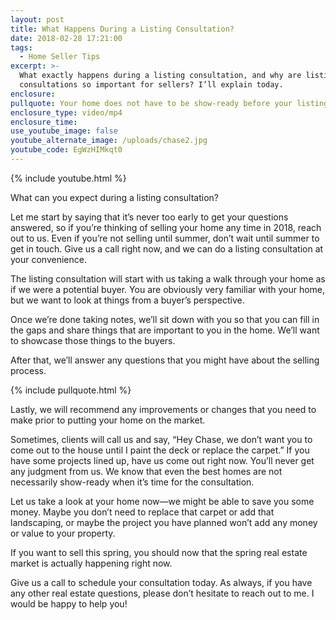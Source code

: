 ```yaml
---
layout: post
title: What Happens During a Listing Consultation?
date: 2018-02-28 17:21:00
tags:
  - Home Seller Tips
excerpt: >-
  What exactly happens during a listing consultation, and why are listing
  consultations so important for sellers? I’ll explain today.
enclosure:
pullquote: Your home does not have to be show-ready before your listing consultation.
enclosure_type: video/mp4
enclosure_time:
use_youtube_image: false
youtube_alternate_image: /uploads/chase2.jpg
youtube_code: EgWzHIMkqt0
---
```


{% include youtube.html %}

What can you expect during a listing consultation?

Let me start by saying that it’s never too early to get your questions answered, so if you’re thinking of selling your home any time in 2018, reach out to us. Even if you’re not selling until summer, don’t wait until summer to get in touch. Give us a call right now, and we can do a listing consultation at your convenience.

The listing consultation will start with us taking a walk through your home as if we were a potential buyer. You are obviously very familiar with your home, but we want to look at things from a buyer’s perspective.

Once we’re done taking notes, we’ll sit down with you so that you can fill in the gaps and share things that are important to you in the home. We’ll want to showcase those things to the buyers.

After that, we’ll answer any questions that you might have about the selling process.

{% include pullquote.html %}

Lastly, we will recommend any improvements or changes that you need to make prior to putting your home on the market.

Sometimes, clients will call us and say, “Hey Chase, we don’t want you to come out to the house until I paint the deck or replace the carpet.” If you have some projects lined up, have us come out right now. You’ll never get any judgment from us. We know that even the best homes are not necessarily show-ready when it’s time for the consultation.

Let us take a look at your home now—we might be able to save you some money. Maybe you don’t need to replace that carpet or add that landscaping, or maybe the project you have planned won’t add any money or value to your property.

If you want to sell this spring, you should now that the spring real estate market is actually happening right now.

Give us a call to schedule your consultation today. As always, if you have any other real estate questions, please don’t hesitate to reach out to me. I would be happy to help you!